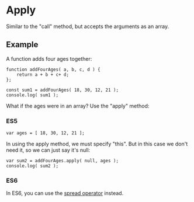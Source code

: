 # Apply

Similar to the "call" method, but accepts the arguments as an array.

## Example

A function adds four ages together:

```
function addFourAges( a, b, c, d ) {
	return a + b + c+ d;
};

const sum1 = addFourAges( 18, 30, 12, 21 );
console.log( sum1 );
```

What if the ages were in an array? Use the "apply" method:

### ES5

```
var ages = [ 18, 30, 12, 21 ];
```

In using the apply method, we must specify "this". But in this case we don't need it, so we can just say it's null:

```
var sum2 = addFourAges.apply( null, ages );
console.log( sum2 );
```


### ES6

In ES6, you can use the [spread operator](https://github.com/toddcf/code-snippets/blob/master/javascript/objects/arrays/spread-operator.md) instead.